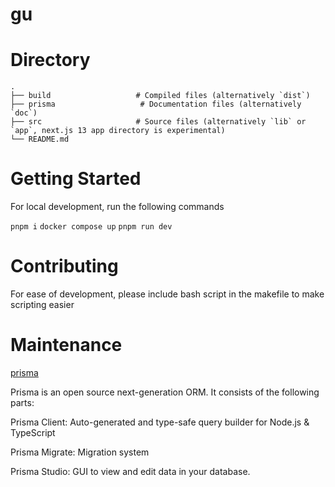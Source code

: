 # gu

# Directory

    .
    ├── build                   # Compiled files (alternatively `dist`)
    ├── prisma                   # Documentation files (alternatively `doc`)
    ├── src                     # Source files (alternatively `lib` or `app`, next.js 13 app directory is experimental)
    └── README.md

# Getting Started

For local development, run the following commands

`pnpm i`
`docker compose up`
`pnpm run dev`

# Contributing

For ease of development, please include bash script in the makefile to make scripting easier

# Maintenance

[prisma](https://www.prisma.io/docs/getting-started/quickstart)

Prisma is an open source next-generation ORM. It consists of the following parts:

Prisma Client: Auto-generated and type-safe query builder for Node.js & TypeScript

Prisma Migrate: Migration system

Prisma Studio: GUI to view and edit data in your database.
